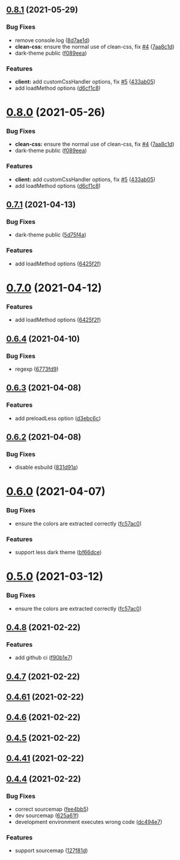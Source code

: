 ## [0.8.1](https://github.com/vbenjs/vite-plugin-theme-vite3/compare/v0.6.4...v0.8.1) (2021-05-29)


### Bug Fixes

* remove console.log ([8d7ae1d](https://github.com/vbenjs/vite-plugin-theme-vite3/commit/8d7ae1d9da0a424c9208d61db90cf6d107019809))
* **clean-css:** ensure the normal use of clean-css, fix [#4](https://github.com/vbenjs/vite-plugin-theme-vite3/issues/4) ([7aa8c1d](https://github.com/vbenjs/vite-plugin-theme-vite3/commit/7aa8c1d6507198542198601c7c647b240c44e440))
* dark-theme public ([f089eea](https://github.com/vbenjs/vite-plugin-theme-vite3/commit/f089eea4857c89360df1dd6efcd98ee3bfb74eb5))


### Features

* **client:** add customCssHandler options, fix [#5](https://github.com/vbenjs/vite-plugin-theme-vite3/issues/5) ([433ab05](https://github.com/vbenjs/vite-plugin-theme-vite3/commit/433ab055be9116df4996e92cdda9cc9239fded88))
* add loadMethod options ([d6cf1c8](https://github.com/vbenjs/vite-plugin-theme-vite3/commit/d6cf1c8d0c338a7475762d8cff27ae5d0fb28bc9))



# [0.8.0](https://github.com/vbenjs/vite-plugin-theme-vite3/compare/v0.6.4...v0.8.0) (2021-05-26)


### Bug Fixes

* **clean-css:** ensure the normal use of clean-css, fix [#4](https://github.com/vbenjs/vite-plugin-theme-vite3/issues/4) ([7aa8c1d](https://github.com/vbenjs/vite-plugin-theme-vite3/commit/7aa8c1d6507198542198601c7c647b240c44e440))
* dark-theme public ([f089eea](https://github.com/vbenjs/vite-plugin-theme-vite3/commit/f089eea4857c89360df1dd6efcd98ee3bfb74eb5))


### Features

* **client:** add customCssHandler options, fix [#5](https://github.com/vbenjs/vite-plugin-theme-vite3/issues/5) ([433ab05](https://github.com/vbenjs/vite-plugin-theme-vite3/commit/433ab055be9116df4996e92cdda9cc9239fded88))
* add loadMethod options ([d6cf1c8](https://github.com/vbenjs/vite-plugin-theme-vite3/commit/d6cf1c8d0c338a7475762d8cff27ae5d0fb28bc9))



## [0.7.1](https://github.com/vbenjs/vite-plugin-theme-vite3/compare/v0.6.4...v0.7.1) (2021-04-13)


### Bug Fixes

* dark-theme public ([5d75f4a](https://github.com/vbenjs/vite-plugin-theme-vite3/commit/5d75f4a1cf4212989eb4973e8aa38b004bd8aa35))


### Features

* add loadMethod options ([6425f2f](https://github.com/vbenjs/vite-plugin-theme-vite3/commit/6425f2f47a7fc5fa40650e3dbce7735e8851d2e3))



# [0.7.0](https://github.com/vbenjs/vite-plugin-theme-vite3/compare/v0.6.4...v0.7.0) (2021-04-12)


### Features

* add loadMethod options ([6425f2f](https://github.com/vbenjs/vite-plugin-theme-vite3/commit/6425f2f47a7fc5fa40650e3dbce7735e8851d2e3))



## [0.6.4](https://github.com/vbenjs/vite-plugin-theme-vite3/compare/v0.6.3...v0.6.4) (2021-04-10)


### Bug Fixes

* regexp ([6773fd9](https://github.com/vbenjs/vite-plugin-theme-vite3/commit/6773fd92bdae3c45a5c7b76726d75c530c3e7d85))



## [0.6.3](https://github.com/vbenjs/vite-plugin-theme-vite3/compare/v0.6.2...v0.6.3) (2021-04-08)


### Features

* add preloadLess option ([d3ebc6c](https://github.com/vbenjs/vite-plugin-theme-vite3/commit/d3ebc6c8d81c1fedda974a97a07027c09d656aed))



## [0.6.2](https://github.com/vbenjs/vite-plugin-theme-vite3/compare/v0.6.0...v0.6.2) (2021-04-08)


### Bug Fixes

* disable esbuild ([831d91a](https://github.com/vbenjs/vite-plugin-theme-vite3/commit/831d91ae198c1a3f7f9f36b8dbf23a0f395f73ce))



# [0.6.0](https://github.com/vbenjs/vite-plugin-theme-vite3/compare/v0.4.8...v0.6.0) (2021-04-07)


### Bug Fixes

* ensure the colors are extracted correctly ([fc57ac0](https://github.com/vbenjs/vite-plugin-theme-vite3/commit/fc57ac0f6f5a252a1c6a281810d4b63573b535d6))


### Features

* support less dark theme ([bf66dce](https://github.com/vbenjs/vite-plugin-theme-vite3/commit/bf66dce09ed7a9e3a68608bad04a7f516c041f4c))



# [0.5.0](https://github.com/vbenjs/vite-plugin-theme-vite3/compare/v0.4.8...v0.5.0) (2021-03-12)


### Bug Fixes

* ensure the colors are extracted correctly ([fc57ac0](https://github.com/vbenjs/vite-plugin-theme-vite3/commit/fc57ac0f6f5a252a1c6a281810d4b63573b535d6))



## [0.4.8](https://github.com/vbenjs/vite-plugin-theme-vite3/compare/v0.4.7...v0.4.8) (2021-02-22)


### Features

* add github ci ([f90b1e7](https://github.com/vbenjs/vite-plugin-theme-vite3/commit/f90b1e75fd597f0f1bb69172d3a10fb6a190fc21))



## [0.4.7](https://github.com/vbenjs/vite-plugin-theme-vite3/compare/v0.4.61...v0.4.7) (2021-02-22)



## [0.4.61](https://github.com/vbenjs/vite-plugin-theme-vite3/compare/v0.4.6...v0.4.61) (2021-02-22)



## [0.4.6](https://github.com/vbenjs/vite-plugin-theme-vite3/compare/v0.4.5...v0.4.6) (2021-02-22)



## [0.4.5](https://github.com/vbenjs/vite-plugin-theme-vite3/compare/v0.4.41...v0.4.5) (2021-02-22)



## [0.4.41](https://github.com/vbenjs/vite-plugin-theme-vite3/compare/v0.4.4...v0.4.41) (2021-02-22)



## [0.4.4](https://github.com/vbenjs/vite-plugin-theme-vite3/compare/127f81d4efcc7181ab56e626df44f3c1ff80321c...v0.4.4) (2021-02-22)


### Bug Fixes

* correct sourcemap ([fee4bb5](https://github.com/vbenjs/vite-plugin-theme-vite3/commit/fee4bb57fc2e15269e754db1daf46fa45ff3ddf4))
* dev sourcemap ([625a61f](https://github.com/vbenjs/vite-plugin-theme-vite3/commit/625a61f0359a609195551690467ef9da20c41f80))
* development environment executes wrong code ([dc494e7](https://github.com/vbenjs/vite-plugin-theme-vite3/commit/dc494e785bc20e6072dec4cbb4e12c2a7da62251))


### Features

* support sourcemap ([127f81d](https://github.com/vbenjs/vite-plugin-theme-vite3/commit/127f81d4efcc7181ab56e626df44f3c1ff80321c))



